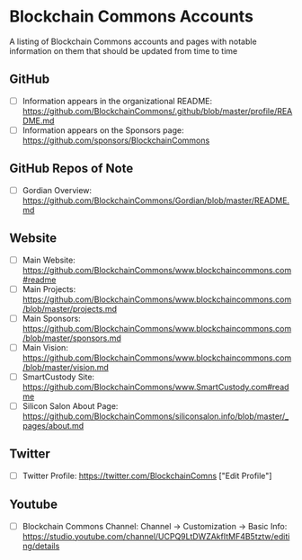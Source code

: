 # Blockchain Commons Accounts

A listing of Blockchain Commons accounts and pages with notable information on them that should be updated from time to time

## GitHub

- [ ] Information appears in the organizational README: https://github.com/BlockchainCommons/.github/blob/master/profile/README.md
- [ ] Information appears on the Sponsors page: https://github.com/sponsors/BlockchainCommons

## GitHub Repos of Note

- [ ] Gordian Overview: https://github.com/BlockchainCommons/Gordian/blob/master/README.md

## Website

- [ ] Main Website: https://github.com/BlockchainCommons/www.blockchaincommons.com#readme
- [ ] Main Projects: https://github.com/BlockchainCommons/www.blockchaincommons.com/blob/master/projects.md
- [ ] Main Sponsors: https://github.com/BlockchainCommons/www.blockchaincommons.com/blob/master/sponsors.md
- [ ] Main Vision: https://github.com/BlockchainCommons/www.blockchaincommons.com/blob/master/vision.md
- [ ] SmartCustody Site: https://github.com/BlockchainCommons/www.SmartCustody.com#readme
- [ ] Silicon Salon About Page: https://github.com/BlockchainCommons/siliconsalon.info/blob/master/_pages/about.md

## Twitter

- [ ] Twitter Profile: https://twitter.com/BlockchainComns ["Edit Profile"]

## Youtube

- [ ] Blockchain Commons Channel: Channel -> Customization -> Basic Info: https://studio.youtube.com/channel/UCPQ9LtDWZAkfItMF4B5tztw/editing/details
